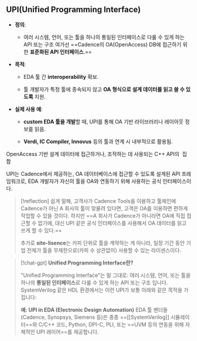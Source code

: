 ## UPI(Unified Programming Interface)
- **정의**: 
	- 여러 시스템, 언어, 또는 툴을 하나의 통일된 인터페이스로 다룰 수 있게 하는 API 또는 구조
		여가선 ==Cadence의 OA(OpenAccess) DB에 접근하기 위한 **표준화된 API 인터페이스**.==
    
- **목적**:
    
    - EDA 툴 간 **interoperability** 확보.
        
    - 툴 개발자가 특정 툴에 종속되지 않고 **OA 형식으로 설계 데이터를 읽고 쓸 수 있도록** 지원.
        
- **실제 사용 예**:
    
    - **custom EDA 툴을 개발**할 때, UPI를 통해 OA 기반 라이브러리나 레이아웃 정보를 읽음.
        
    - **Verdi, IC Compiler, Innovus** 등의 툴과 연계 시 내부적으로 활용됨.


OpenAccess 기반 설계 데이터에 접근하거나, 조작하는 데 사용되는 C++ API의  집합

UPI는 Cadence에서 제공하는, OA 데이터베이스에 접근할 수 있도록 설계된 API 프레임워크로, EDA 개발자가 자신의 툴을 OA와 연동하기 위해 사용하는 공식 인터페이스이다.

>[!reflection]
쉽게 말해, 고객사가 Cadence Tools을 이용하고 툴체인에 Cadence가 아닌 A 회사의 툴이 맞물려 있다면, 고객은 OA를 이용하면 편하게 작업할 수 있을 것이다. 하지만 ==A 회사가 Cadence가 아니라면 OA에 직접 접근할 수 없기에, 대신 UPI 같은 공식 인터페이스를 사용해서 OA 데이터를 읽고 쓰게 할 수 있다.==
>
>추가로 **site-lisence**는 카피 단위로 툴을 계약하는 게 아니라, 일정 기간 동안 기업 전체가 툴을 무제한으로(카피 수 상관없이) 사용할 수 있는 라이센스이다.


>[!chat-gpt]
> **Unified Programming Interface란?**
> 
>"Unified Programming Interface"는 말 그대로:
> 여러 시스템, 언어, 또는 툴을 하나의 **통일된 인터페이스**로 다룰 수 있게 하는 API 또는 구조
입니다. 
>SystemVerilog 같은 HDL 환경에서는 이런 UPI가 보통 아래와 같은 목적을 가집니다:
 >
 >**예: UPI in EDA (Electronic Design Automation)**
EDA 툴 벤더들(Cadence, Synopsys, Siemens 등)은 종종 ==[[SystemVerilog]] 시뮬레이터==와 C/C++ 코드, Python, DPI-C, PLI, 또는 ==UVM 등의 연동을 위해 자체적인 UPI 레이어==를 제공합니다.
